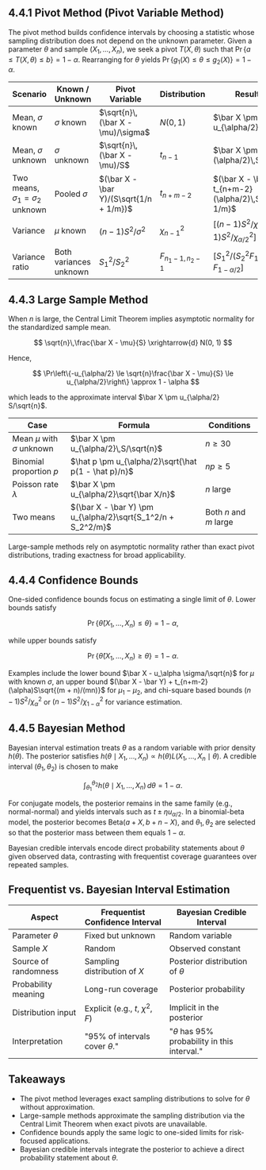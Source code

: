 ## 4.4.1 Pivot Method (Pivot Variable Method)

The pivot method builds confidence intervals by choosing a statistic whose sampling distribution does not depend on the unknown parameter. Given a parameter $\theta$ and sample $(X_1, \ldots, X_n)$, we seek a pivot $T(X, \theta)$ such that $\Pr\{a \le T(X, \theta) \le b\} = 1 - \alpha$. Rearranging for $\theta$ yields $\Pr\{g_1(X) \le \theta \le g_2(X)\} = 1 - \alpha$.

| Scenario | Known / Unknown | Pivot Variable | Distribution | Resulting Interval |
| --- | --- | --- | --- | --- |
| Mean, $\sigma$ known | $\sigma$ known | $\sqrt{n}\,(\bar X - \mu)/\sigma$ | $N(0, 1)$ | $\bar X \pm u_{\alpha/2}\,\sigma/\sqrt{n}$ |
| Mean, $\sigma$ unknown | $\sigma$ unknown | $\sqrt{n}\,(\bar X - \mu)/S$ | $t_{n-1}$ | $\bar X \pm t_{n-1}(\alpha/2)\,S/\sqrt{n}$ |
| Two means, $\sigma_1 = \sigma_2$ unknown | Pooled $\sigma$ | $(\bar X - \bar Y)/(S\sqrt{1/n + 1/m})$ | $t_{n+m-2}$ | $(\bar X - \bar Y) \pm t_{n+m-2}(\alpha/2)\,S\sqrt{1/n + 1/m}$ |
| Variance | $\mu$ known | $(n-1)S^2/\sigma^2$ | $\chi^2_{n-1}$ | $\bigl[(n-1)S^2/\chi^2_{1-\alpha/2},\ (n-1)S^2/\chi^2_{\alpha/2}\bigr]$ |
| Variance ratio | Both variances unknown | $S_1^2/S_2^2$ | $F_{n_1-1, n_2-1}$ | $\bigl[S_1^2/(S_2^2 F_{1-\alpha/2}),\ S_1^2/S_2^2 \cdot F_{1-\alpha/2}\bigr]$ |

## 4.4.3 Large Sample Method

When $n$ is large, the Central Limit Theorem implies asymptotic normality for the standardized sample mean.

$$
\sqrt{n}\,\frac{\bar X - \mu}{S} \xrightarrow{d} N(0, 1)
$$

Hence,

$$
\Pr\left\{-u_{\alpha/2} \le \sqrt{n}\frac{\bar X - \mu}{S} \le u_{\alpha/2}\right\} \approx 1 - \alpha
$$

which leads to the approximate interval $\bar X \pm u_{\alpha/2} S/\sqrt{n}$.

| Case | Formula | Conditions |
| --- | --- | --- |
| Mean $\mu$ with $\sigma$ unknown | $\bar X \pm u_{\alpha/2}\,S/\sqrt{n}$ | $n \ge 30$ |
| Binomial proportion $p$ | $\hat p \pm u_{\alpha/2}\sqrt{\hat p(1 - \hat p)/n}$ | $np \ge 5$ |
| Poisson rate $\lambda$ | $\bar X \pm u_{\alpha/2}\sqrt{\bar X/n}$ | $n$ large |
| Two means | $(\bar X - \bar Y) \pm u_{\alpha/2}\sqrt{S_1^2/n + S_2^2/m}$ | Both $n$ and $m$ large |

Large-sample methods rely on asymptotic normality rather than exact pivot distributions, trading exactness for broad applicability.

## 4.4.4 Confidence Bounds

One-sided confidence bounds focus on estimating a single limit of $\theta$. Lower bounds satisfy

$$
\Pr\{\hat\theta(X_1, \ldots, X_n) \le \theta\} = 1 - \alpha,
$$

while upper bounds satisfy

$$
\Pr\{\hat\theta(X_1, \ldots, X_n) \ge \theta\} = 1 - \alpha.
$$

Examples include the lower bound $\bar X - u_\alpha \sigma/\sqrt{n}$ for $\mu$ with known $\sigma$, an upper bound $(\bar X - \bar Y) + t_{n+m-2}(\alpha)S\sqrt{(m + n)/(mn)}$ for $\mu_1 - \mu_2$, and chi-square based bounds $(n - 1)S^2/\chi^2_\alpha$ or $(n - 1)S^2/\chi^2_{1-\alpha}$ for variance estimation.

## 4.4.5 Bayesian Method

Bayesian interval estimation treats $\theta$ as a random variable with prior density $h(\theta)$. The posterior satisfies $h(\theta \mid X_1, \ldots, X_n) \propto h(\theta)L(X_1, \ldots, X_n \mid \theta)$. A credible interval $(\theta_1, \theta_2)$ is chosen to make

$$
\int_{\theta_1}^{\theta_2} h(\theta \mid X_1, \ldots, X_n)\,d\theta = 1 - \alpha.
$$

For conjugate models, the posterior remains in the same family (e.g., normal-normal) and yields intervals such as $t \pm \eta u_{\alpha/2}$. In a binomial-beta model, the posterior becomes $\text{Beta}(a + X, b + n - X)$, and $\theta_1, \theta_2$ are selected so that the posterior mass between them equals $1 - \alpha$.

Bayesian credible intervals encode direct probability statements about $\theta$ given observed data, contrasting with frequentist coverage guarantees over repeated samples.

## Frequentist vs. Bayesian Interval Estimation

| Aspect | Frequentist Confidence Interval | Bayesian Credible Interval |
| --- | --- | --- |
| Parameter $\theta$ | Fixed but unknown | Random variable |
| Sample $X$ | Random | Observed constant |
| Source of randomness | Sampling distribution of $X$ | Posterior distribution of $\theta$ |
| Probability meaning | Long-run coverage | Posterior probability |
| Distribution input | Explicit (e.g., $t$, $\chi^2$, $F$) | Implicit in the posterior |
| Interpretation | "95% of intervals cover $\theta$." | "$\theta$ has 95% probability in this interval." |

## Takeaways

- The pivot method leverages exact sampling distributions to solve for $\theta$ without approximation.
- Large-sample methods approximate the sampling distribution via the Central Limit Theorem when exact pivots are unavailable.
- Confidence bounds apply the same logic to one-sided limits for risk-focused applications.
- Bayesian credible intervals integrate the posterior to achieve a direct probability statement about $\theta$.
